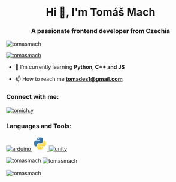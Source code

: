 <h1 align="center">Hi 👋, I'm Tomáš Mach</h1>
<h3 align="center">A passionate frontend developer from Czechia</h3>

<p align="left"> <img src="https://komarev.com/ghpvc/?username=tomasmach&label=Profile%20views&color=0e75b6&style=flat" alt="tomasmach" /> </p>

<p align="left"> <a href="https://github.com/ryo-ma/github-profile-trophy"><img src="https://github-profile-trophy.vercel.app/?username=tomasmach" alt="tomasmach" /></a> </p>

- 🌱 I’m currently learning **Python, C++ and JS**

- 📫 How to reach me **tomades1@gmail.com**

<h3 align="left">Connect with me:</h3>
<p align="left">
<a href="https://instagram.com/tomich.y" target="blank"><img align="center" src="https://raw.githubusercontent.com/rahuldkjain/github-profile-readme-generator/master/src/images/icons/Social/instagram.svg" alt="tomich.y" height="30" width="40" /></a>
</p>

<h3 align="left">Languages and Tools:</h3>
<p align="left"> <a href="https://www.arduino.cc/" target="_blank" rel="noreferrer"> <img src="https://cdn.worldvectorlogo.com/logos/arduino-1.svg" alt="arduino" width="40" height="40"/> </a> <a href="https://www.python.org" target="_blank" rel="noreferrer"> <img src="https://raw.githubusercontent.com/devicons/devicon/master/icons/python/python-original.svg" alt="python" width="40" height="40"/> </a> <a href="https://unity.com/" target="_blank" rel="noreferrer"> <img src="https://www.vectorlogo.zone/logos/unity3d/unity3d-icon.svg" alt="unity" width="40" height="40"/> </a> </p>

<p><img align="left" src="https://github-readme-stats.vercel.app/api/top-langs?username=tomasmach&show_icons=true&locale=en&layout=compact" alt="tomasmach" /></p>

<p>&nbsp;<img align="center" src="https://github-readme-stats.vercel.app/api?username=tomasmach&show_icons=true&locale=en" alt="tomasmach" /></p>

<p><img align="center" src="https://github-readme-streak-stats.herokuapp.com/?user=tomasmach&" alt="tomasmach" /></p>
